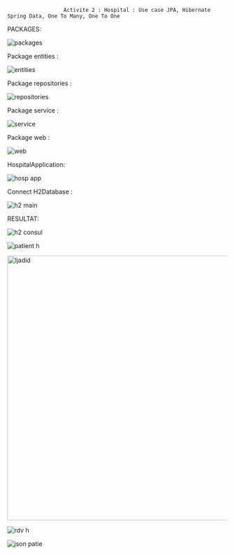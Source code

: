                       Activite 2 : Hospital : Use case JPA, Hibernate Spring Data, One To Many, One To One


PACKAGES:

![packages](https://user-images.githubusercontent.com/94021293/230780572-778337ba-11b2-4baf-b348-4aaf7cfe4b9e.png)

Package entities :


![entities](https://user-images.githubusercontent.com/94021293/230781622-e2ddf976-f7cd-4324-a384-b8dddc049f48.png)


Package repositories : 

![repositories](https://user-images.githubusercontent.com/94021293/230784415-14a39332-ebb0-43fe-a12e-274a4a24b147.png)


Package service : 

![service](https://user-images.githubusercontent.com/94021293/230784527-1ec506ab-3e1d-4386-9534-3b9df0782c0c.png)


Package web : 

![web](https://user-images.githubusercontent.com/94021293/230784564-8854eae7-c15b-4384-a258-beb2971c163e.png)

HospitalApplication:

![hosp app](https://user-images.githubusercontent.com/94021293/230784715-0ec40311-34ed-49be-8bc5-0376ac18be74.png)


Connect H2Database :

![h2 main](https://user-images.githubusercontent.com/94021293/230784780-77e7019b-955a-45a6-a9fe-2081b92a7fba.png)

RESULTAT: 

![h2 consul](https://user-images.githubusercontent.com/94021293/230784786-d7ac64a6-6480-4a4a-b1a9-3c5c5a824dba.png)


![patient h](https://user-images.githubusercontent.com/94021293/230784790-f94ef257-a677-4856-97e4-54ade0031ea9.png)


<img width="606" alt="ljadid" src="https://user-images.githubusercontent.com/106871413/232965074-7e345da6-165b-4ca4-adb5-e7b16179d575.png">


![rdv h](https://user-images.githubusercontent.com/94021293/230784811-c869e38c-1f53-46ef-a93c-e50ef58b023e.png)

![json patie](https://user-images.githubusercontent.com/94021293/230784816-f0bce55b-d0a4-4be2-a2e0-75e281771fee.png)





